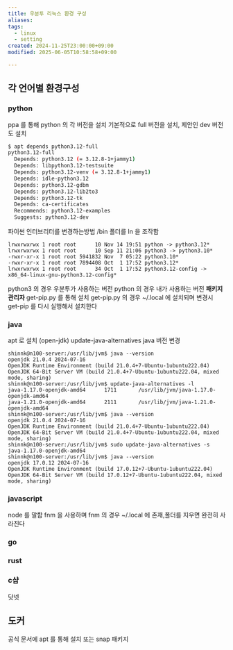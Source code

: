 ```yaml
---
title: 우분투 리눅스 환경 구성
aliases: 
tags:
  - linux
  - setting
created: 2024-11-25T23:00:00+09:00
modified: 2025-06-05T10:58:58+09:00

---
```



## 각 언어별 환경구성
### python
ppa 를 통해 python 의 각 버전을 설치
기본적으로 full 버전을 설치, 제안인 dev 버전도 설치

```bash
$ apt depends python3.12-full
python3.12-full
  Depends: python3.12 (= 3.12.8-1+jammy1)
  Depends: libpython3.12-testsuite
  Depends: python3.12-venv (= 3.12.8-1+jammy1)
  Depends: idle-python3.12
  Depends: python3.12-gdbm
  Depends: python3.12-lib2to3
  Depends: python3.12-tk
  Depends: ca-certificates
  Recommends: python3.12-examples
  Suggests: python3.12-dev
```

파이썬 인터브리터를 변경하는방법
/bin 폴더를 ln 을 조작함

```shell
lrwxrwxrwx 1 root root      10 Nov 14 19:51 python -> python3.12*
lrwxrwxrwx 1 root root      10 Sep 11 21:06 python3 -> python3.10*
-rwxr-xr-x 1 root root 5941832 Nov  7 05:22 python3.10*
-rwxr-xr-x 1 root root 7894408 Oct  1 17:52 python3.12*
lrwxrwxrwx 1 root root      34 Oct  1 17:52 python3.12-config -> x86_64-linux-gnu-python3.12-config*
```

python3 의 경우 우분투가 사용하는 버전
python 의 경우 내가 사용하는 버전
**패키지 관리자**
get-pip.py 를 통해 설치
get-pip.py 의 경우 ~/.local 에 설치되며
변경시 get-pip 를 다시 실행해서 설치한다

### java
apt 로 설치 (open-jdk)
update-java-alternatives java 버전 변경

```shell
shinnk@n100-server:/usr/lib/jvm$ java --version
openjdk 21.0.4 2024-07-16
OpenJDK Runtime Environment (build 21.0.4+7-Ubuntu-1ubuntu222.04)
OpenJDK 64-Bit Server VM (build 21.0.4+7-Ubuntu-1ubuntu222.04, mixed mode, sharing)
shinnk@n100-server:/usr/lib/jvm$ update-java-alternatives -l
java-1.17.0-openjdk-amd64      1711       /usr/lib/jvm/java-1.17.0-openjdk-amd64
java-1.21.0-openjdk-amd64      2111       /usr/lib/jvm/java-1.21.0-openjdk-amd64
shinnk@n100-server:/usr/lib/jvm$ java --version
openjdk 21.0.4 2024-07-16
OpenJDK Runtime Environment (build 21.0.4+7-Ubuntu-1ubuntu222.04)
OpenJDK 64-Bit Server VM (build 21.0.4+7-Ubuntu-1ubuntu222.04, mixed mode, sharing)
shinnk@n100-server:/usr/lib/jvm$ sudo update-java-alternatives -s java-1.17.0-openjdk-amd64
shinnk@n100-server:/usr/lib/jvm$ java --version
openjdk 17.0.12 2024-07-16
OpenJDK Runtime Environment (build 17.0.12+7-Ubuntu-1ubuntu222.04)
OpenJDK 64-Bit Server VM (build 17.0.12+7-Ubuntu-1ubuntu222.04, mixed mode, sharing)
```

### javascript
node 를 말함
fnm 을 사용하며 fnm 의 경우 ~/.local 에 존재,폴더를 지우면 완전히 사라진다

### go
### rust
### c샵
닷넷



## 도커
공식 문서에 apt 를 통해 설치 또는 snap 패키지